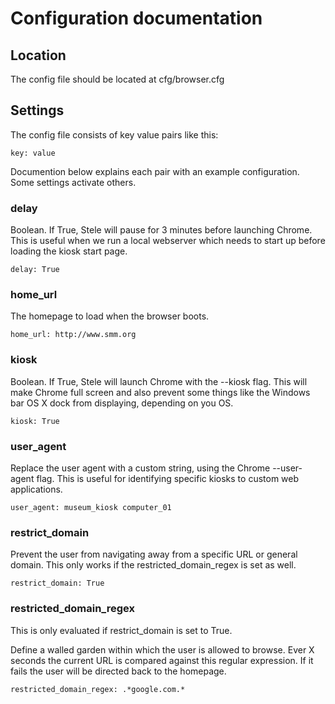 # Configuration documentation

## Location
The config file should be located at cfg/browser.cfg

## Settings
The config file consists of key value pairs like this:

    key: value

Documention below explains each pair with an example configuration. Some settings activate others.

### delay
Boolean. If True, Stele will pause for 3 minutes before launching Chrome. This is useful when we run a local webserver which needs to start up before loading the kiosk start page.

    delay: True

### home_url
The homepage to load when the browser boots.

    home_url: http://www.smm.org

### kiosk
Boolean. If True, Stele will launch Chrome with the --kiosk flag. This will make Chrome full screen and also prevent some things like the Windows bar OS X dock from displaying, depending on you OS.

    kiosk: True

### user_agent
Replace the user agent with a custom string, using the Chrome --user-agent flag. This is useful for identifying specific kiosks to custom web applications.

    user_agent: museum_kiosk computer_01

### restrict_domain
Prevent the user from navigating away from a specific URL or general domain. This only works if the restricted_domain_regex is set as well.

    restrict_domain: True

### restricted_domain_regex
This is only evaluated if restrict_domain is set to True.

Define a walled garden within which the user is allowed to browse. Ever X seconds the current URL is compared against this regular expression. If it fails the user will be directed back to the homepage.

    restricted_domain_regex: .*google.com.*
